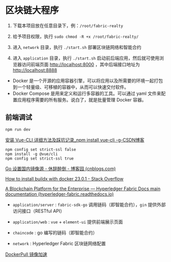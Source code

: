 # 区块链大程序



1. 下载本项目放在任意目录下，例：`/root/fabric-realty`

2. 给予项目权限，执行 `sudo chmod -R +x /root/fabric-realty/`

3. 进入 `network` 目录，执行 `./start.sh` 部署区块链网络和智能合约

4. 进入 `application` 目录，执行 `./start.sh`
   启动前后端应用，然后就可使用浏览器访问前端页面 [http://localhost:8000](http://localhost:8000)
   ，其中后端接口地址为 [http://localhost:8888](http://localhost:8888)

- Docker 是一个开源的应用容器引擎，可以将应用以及所需要的环境一起打包到一个轻量级、可移植的容器中，从而可以快速交付软件。
- Docker Compose 是用来定义和运行多容器的工具。可以通过 yaml 文件来配置应用程序需要的所有服务。说白了，就是批量管理 Docker 容器。



## 前端调试

```go
npm run dev
```



[安装 Vue-CLI 详细方法及踩坑记录_npm install vue-cli -g-CSDN博客](https://blog.csdn.net/sywdebug/article/details/109786419)

```shell
npm config set strict-ssl false
npm install -g @vue/cli
npm config set strict-ssl true
```

[Go 设置国内镜像源 - 休辞醉倒 - 博客园 (cnblogs.com)](https://www.cnblogs.com/zhshqcn/p/14714576.html)



[How to install buildx with docker 23.0.1 - Stack Overflow](https://stackoverflow.com/questions/75452542/how-to-install-buildx-with-docker-23-0-1)

[A Blockchain Platform for the Enterprise — Hyperledger Fabric Docs main documentation (hyperledger-fabric.readthedocs.io)](https://hyperledger-fabric.readthedocs.io/en/release-2.5/)

- `application/server` : `fabric-sdk-go` 调用链码（即智能合约），`gin` 提供外部访问接口（RESTful API）


- `application/web` : `vue` + `element-ui` 提供前端展示页面


- `chaincode` : go 编写的链码（即智能合约）


- `network` : Hyperledger Fabric 区块链网络配置

[DockerPull 镜像加速](https://dockerpull.com/)
